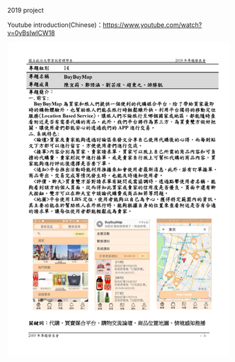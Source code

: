 2019 project

Youtube introduction(Chinese)：https://www.youtube.com/watch?v=0yBsIwICW18

<center><img src='./BuyBuyMapIntro.png' width='500px'></center>
